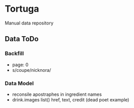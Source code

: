 Tortuga
=======

Manual data repository

Data ToDo
---------

### Backfill
* page: 0
* s/coupe/nicknora/

### Data Model
* reconsile apostraphes in ingredient names
* drink.images list() href, text, credit (dead poet example)
